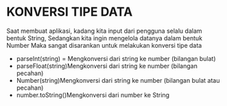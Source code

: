 # KONVERSI TIPE DATA
Saat membuat aplikasi, kadang kita input dari pengguna selalu dalam bentuk String, Sedangkan kita ingin mengelola datanya dalam bentuk Number Maka sangat disarankan untuk melakukan konversi tipe data

- parseInt(string) = Mengkonversi dari string ke number (bilangan bulat)
- parseFloat(string)Mengkonversi dari string ke number (bilangan pecahan)
- Number(string)Mengkonversi dari string ke number (bilangan bulat atau pecahan)
- number.toString()Mengkonversi dari number ke String